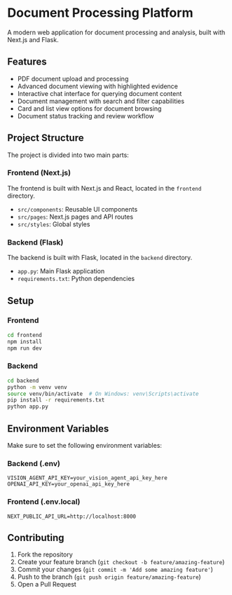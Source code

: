 # Document Processing Platform

A modern web application for document processing and analysis, built with Next.js and Flask.

## Features

- PDF document upload and processing
- Advanced document viewing with highlighted evidence
- Interactive chat interface for querying document content
- Document management with search and filter capabilities
- Card and list view options for document browsing
- Document status tracking and review workflow

## Project Structure

The project is divided into two main parts:

### Frontend (Next.js)

The frontend is built with Next.js and React, located in the `frontend` directory.

- `src/components`: Reusable UI components
- `src/pages`: Next.js pages and API routes
- `src/styles`: Global styles

### Backend (Flask)

The backend is built with Flask, located in the `backend` directory.

- `app.py`: Main Flask application
- `requirements.txt`: Python dependencies

## Setup

### Frontend

```bash
cd frontend
npm install
npm run dev
```

### Backend

```bash
cd backend
python -m venv venv
source venv/bin/activate  # On Windows: venv\Scripts\activate
pip install -r requirements.txt
python app.py
```

## Environment Variables

Make sure to set the following environment variables:

### Backend (.env)
```
VISION_AGENT_API_KEY=your_vision_agent_api_key_here
OPENAI_API_KEY=your_openai_api_key_here
```

### Frontend (.env.local)
```
NEXT_PUBLIC_API_URL=http://localhost:8000
```

## Contributing

1. Fork the repository
2. Create your feature branch (`git checkout -b feature/amazing-feature`)
3. Commit your changes (`git commit -m 'Add some amazing feature'`)
4. Push to the branch (`git push origin feature/amazing-feature`)
5. Open a Pull Request